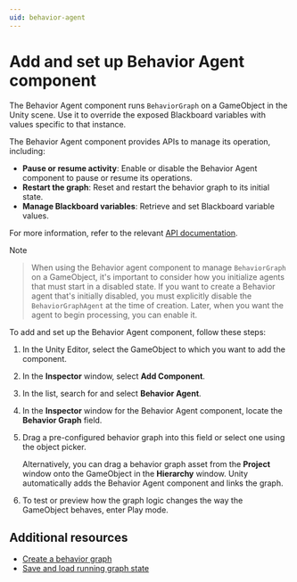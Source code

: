 ```yaml
---
uid: behavior-agent
---
```


# Add and set up Behavior Agent component

The Behavior Agent component runs `BehaviorGraph` on a GameObject in the Unity scene. Use it to override the exposed Blackboard variables with values specific to that instance.

The Behavior Agent component provides APIs to manage its operation, including:

* **Pause or resume activity**: Enable or disable the Behavior Agent component to pause or resume its operations.
* **Restart the graph**: Reset and restart the behavior graph to its initial state.
* **Manage Blackboard variables**: Retrieve and set Blackboard variable values.

For more information, refer to the relevant [API documentation](https://docs.unity3d.com/Packages/com.unity.behavior@1.0/api/Unity.Behavior.BehaviorGraphAgent.html).

> [!NOTE]

> When using the Behavior agent component to manage `BehaviorGraph` on a GameObject, it's important to consider how you initialize agents that must start in a disabled state. If you want to create a Behavior agent that's initially disabled, you must explicitly disable the `BehaviorGraphAgent` at the time of creation. Later, when you want the agent to begin processing, you can enable it.

To add and set up the Behavior Agent component, follow these steps:

1. In the Unity Editor, select the GameObject to which you want to add the component.
2. In the **Inspector** window, select **Add Component**.
3. In the list, search for and select **Behavior Agent**. 
4. In the **Inspector** window for the Behavior Agent component, locate the **Behavior Graph** field.
5. Drag a pre-configured behavior graph into this field or select one using the object picker.

   Alternatively, you can drag a behavior graph asset from the **Project** window onto the GameObject in the **Hierarchy** window. Unity automatically adds the Behavior Agent component and links the graph.

6. To test or preview how the graph logic changes the way the GameObject behaves, enter Play mode.

## Additional resources

* [Create a behavior graph](create-behavior-graph.md)
* [Save and load running graph state](serialization.md)